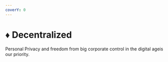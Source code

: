 ```yaml
---
coverY: 0
---
```


# ♦ Decentralized

Personal Privacy and freedom from big corporate control in the digital ageis our priority.
